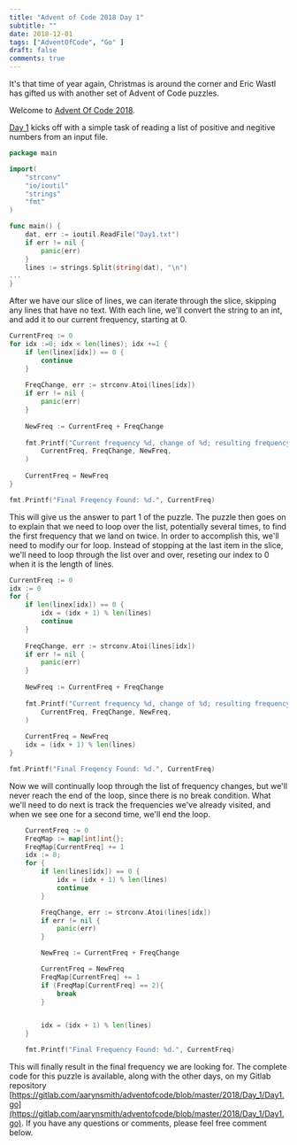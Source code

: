 ```yaml
---
title: "Advent of Code 2018 Day 1"
subtitle: ""
date: 2018-12-01
tags: ["AdventOfCode", "Go" ]
draft: false
comments: true
---
```



It's that time of year again, Christmas is around the corner and Eric Wastl has gifted us with another set of Advent of Code puzzles.
<!--more-->
Welcome to [Advent Of Code 2018](https://adventofcode.com/2018/).
 

[Day 1](https://adventofcode.com/2018/day/1) kicks off with a simple task of reading a list of positive and negitive numbers from an input file.

```go
package main

import(
    "strconv"
    "io/ioutil"
    "strings"
    "fmt"
)

func main() {
    dat, err := ioutil.ReadFile("Day1.txt")
	if err != nil {
		panic(err)
	}
	lines := strings.Split(string(dat), "\n")
...
}
```

After we have our slice of lines, we can iterate through the slice, skipping any lines that have no text. With each line, we'll convert the string to an int, and add it to our current frequency, starting at 0.

```go
CurrentFreq := 0
for idx :=0; idx < len(lines); idx +=1 {
    if len(linex[idx]) == 0 {
        continue
    }
    
    FreqChange, err := strconv.Atoi(lines[idx])
    if err != nil { 
        panic(err)
    }
    
    NewFreq := CurrentFreq + FreqChange
    
    fmt.Printf("Current frequency %d, change of %d; resulting frequency %d.\n",
        CurrentFreq, FreqChange, NewFreq,
    )
    
    CurrentFreq = NewFreq
}

fmt.Printf("Final Freqency Found: %d.", CurrentFreq)
```

This will give us the answer to part 1 of the puzzle. The puzzle then goes on to explain that we need to loop over the list, potentially several times, to find the first frequency that we land on twice. In order to accomplish this, we'll need to modify our for loop. Instead of stopping at the last item in the slice, we'll need to loop through the list over and over, reseting our index to 0 when it is the length of lines. 

```go
CurrentFreq := 0
idx := 0
for {
    if len(linex[idx]) == 0 {
        idx = (idx + 1) % len(lines)
        continue
    }
    
    FreqChange, err := strconv.Atoi(lines[idx])
    if err != nil { 
        panic(err)
    }
    
    NewFreq := CurrentFreq + FreqChange
    
    fmt.Printf("Current frequency %d, change of %d; resulting frequency %d.\n",
        CurrentFreq, FreqChange, NewFreq,
    )
    
    CurrentFreq = NewFreq
    idx = (idx + 1) % len(lines)
}

fmt.Printf("Final Freqency Found: %d.", CurrentFreq)
```

Now we will continually loop through the list of frequency changes, but we'll never reach the end of the loop, since there is no break condition. What we'll need to do next is track the frequencies we've already visited, and when we see one for a second time, we'll end the loop.

```go
	CurrentFreq := 0
	FreqMap := map[int]int{};
	FreqMap[CurrentFreq] += 1
	idx := 0;
	for {
		if len(lines[idx]) == 0 {
			idx = (idx + 1) % len(lines)
			continue
		}

		FreqChange, err := strconv.Atoi(lines[idx])
		if err != nil {
			panic(err)
		}

		NewFreq := CurrentFreq + FreqChange

		CurrentFreq = NewFreq
		FreqMap[CurrentFreq] += 1
		if (FreqMap[CurrentFreq] == 2){
			break
		}


		idx = (idx + 1) % len(lines)
	}

	fmt.Printf("Final Frequency Found: %d.", CurrentFreq)
```

This will finally result in the final frequency we are looking for. The complete code for this puzzle is available, along with the other days, on my Gitlab repository 
[https://gitlab.com/aarynsmith/adventofcode/blob/master/2018/Day_1/Day1.go](https://gitlab.com/aarynsmith/adventofcode/blob/master/2018/Day_1/Day1.go). If you have any questions or comments, please feel free comment below.
